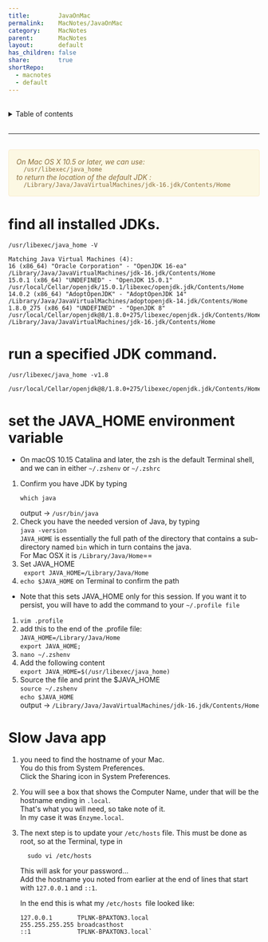 ```yaml
---
title:        JavaOnMac
permalink:    MacNotes/JavaOnMac
category:     MacNotes
parent:       MacNotes
layout:       default
has_children: false
share:        true
shortRepo:
  - macnotes
  - default          
---
```



<br/>          

<details markdown="block">                
<summary>                
Table of contents                
</summary>                
{: .text-delta }                
1. TOC                
{:toc}                
</details>                

<br/>                

***                

<br/>


<div style="padding: 15px; border: 1px solid transparent; border-color: transparent; margin-bottom: 20px; border-radius: 4px; color: #8a6d3b;; background-color: #fcf8e3; border-color: #faebcc;">            
<em>On Mac OS X 10.5 or later, we can use: </em>
<br/>
<code>  /usr/libexec/java_home</code>
<br/>
<em>to return the location of the default JDK : </em>     
<br/>
<code>  /Library/Java/JavaVirtualMachines/jdk-16.jdk/Contents/Home  </code>    
</div> 

# find all installed JDKs.

```shell            
/usr/libexec/java_home -V            
```            

```shell            
Matching Java Virtual Machines (4):            
16 (x86_64) "Oracle Corporation" - "OpenJDK 16-ea" /Library/Java/JavaVirtualMachines/jdk-16.jdk/Contents/Home            
15.0.1 (x86_64) "UNDEFINED" - "OpenJDK 15.0.1" /usr/local/Cellar/openjdk/15.0.1/libexec/openjdk.jdk/Contents/Home            
14.0.2 (x86_64) "AdoptOpenJDK" - "AdoptOpenJDK 14" /Library/Java/JavaVirtualMachines/adoptopenjdk-14.jdk/Contents/Home            
1.8.0_275 (x86_64) "UNDEFINED" - "OpenJDK 8" /usr/local/Cellar/openjdk@8/1.8.0+275/libexec/openjdk.jdk/Contents/Home            
/Library/Java/JavaVirtualMachines/jdk-16.jdk/Contents/Home           
```            

# run a specified JDK command.

```
/usr/libexec/java_home -v1.8
```            

```
/usr/local/Cellar/openjdk@8/1.8.0+275/libexec/openjdk.jdk/Contents/Home
```

# set the JAVA_HOME environment variable

- On macOS 10.15 Catalina and later, the zsh is the default Terminal shell, and we can in either ```~/.zshenv``` or  ```~/.zshrc```

1) Confirm you have JDK by typing
   ```shell
   which java
   ```  
   output ->  ```/usr/bin/java```
2) Check you have the needed version of Java, by typing            
   `java -version`            
   `JAVA_HOME` is essentially the full path of the directory that contains a sub-directory named `bin` which in turn contains the java.            
   For Mac OSX it is `/Library/Java/Home`==
3) Set JAVA_HOME            
   ` export JAVA_HOME=/Library/Java/Home`
4) `echo $JAVA_HOME` on Terminal to confirm the path

- Note that this sets JAVA_HOME only for this session. If you want it to persist, you will have to add the command to your ```~/.profile file```

1) ```vim .profile```
2) add this to the end of the .profile file:            
   ```JAVA_HOME=/Library/Java/Home```           
   ```export JAVA_HOME;```
3) ```nano ~/.zshenv```
4) Add the following content            
   ```export JAVA_HOME=$(/usr/libexec/java_home)```
5) Source the file and print the $JAVA_HOME            
   ```source ~/.zshenv```           
   ```echo $JAVA_HOME```           
   output -> ```/Library/Java/JavaVirtualMachines/jdk-16.jdk/Contents/Home```

# Slow Java app

1. you need to find the hostname of your Mac.          
   You do this from System Preferences.          
   Click the Sharing icon in System Preferences.

2. You will see a box that shows the Computer Name, under that will be the hostname ending in ```.local```.          
   That's what you will need, so take note of it.          
   In my case it was ```Enzyme.local```.

3. The next step is to update your `/etc/hosts` file. This must be done as root, so at the Terminal, type in
    ```shell  
      sudo vi /etc/hosts  
   ```  

   This will ask for your password...  
   Add the hostname you noted from earlier at the end of lines that start with ```127.0.0.1``` and ```::1```.

   In the end this is what my `/etc/hosts `file looked like:
   ```text            
   127.0.0.1       TPLNK-BPAXTON3.local            
   255.255.255.255 broadcasthost            
   ::1             TPLNK-BPAXTON3.local`            
   ```